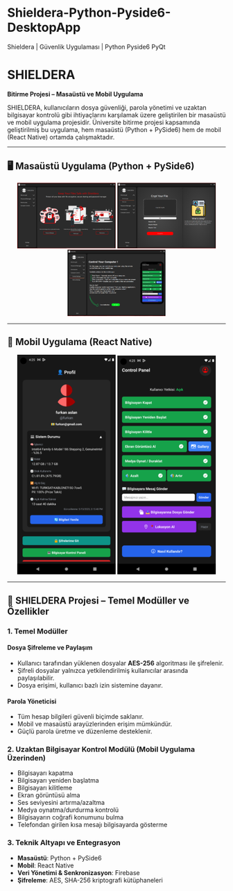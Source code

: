 # Shieldera-Python-Pyside6-DesktopApp
Shieldera | Güvenlik Uygulaması | Python Pyside6 PyQt

# SHIELDERA

**Bitirme Projesi – Masaüstü ve Mobil Uygulama**

SHIELDERA, kullanıcıların dosya güvenliği, parola yönetimi ve uzaktan bilgisayar kontrolü gibi ihtiyaçlarını karşılamak üzere geliştirilen bir masaüstü ve mobil uygulama projesidir. Üniversite bitirme projesi kapsamında geliştirilmiş bu uygulama, hem masaüstü (Python + PySide6) hem de mobil (React Native) ortamda çalışmaktadır.

---

## 🖥️ Masaüstü Uygulama (Python + PySide6)

<p align="center">
  <img src="desktop1.png" alt="Desktop Görsel 1" width="45%"/>
  <img src="desktop2.png" alt="Desktop Görsel 2" width="45%"/>
  <img src="desktop3.png" alt="Desktop Görsel 3" width="45%"/>
</p>

---

## 📱 Mobil Uygulama (React Native)

<p align="center">
  <img src="mobil1.png" alt="Mobil Görsel 1" width="45%"/>
  <img src="mobil2.png" alt="Mobil Görsel 2" width="45%"/>
</p>

---

## 🔐 SHIELDERA Projesi – Temel Modüller ve Özellikler

### 1. Temel Modüller

#### Dosya Şifreleme ve Paylaşım
- Kullanıcı tarafından yüklenen dosyalar **AES-256** algoritması ile şifrelenir.
- Şifreli dosyalar yalnızca yetkilendirilmiş kullanıcılar arasında paylaşılabilir.
- Dosya erişimi, kullanıcı bazlı izin sistemine dayanır.

#### Parola Yöneticisi
- Tüm hesap bilgileri güvenli biçimde saklanır.
- Mobil ve masaüstü arayüzlerinden erişim mümkündür.
- Güçlü parola üretme ve düzenleme desteklenir.

### 2. Uzaktan Bilgisayar Kontrol Modülü (Mobil Uygulama Üzerinden)
- Bilgisayarı kapatma
- Bilgisayarı yeniden başlatma
- Bilgisayarı kilitleme
- Ekran görüntüsü alma
- Ses seviyesini artırma/azaltma
- Medya oynatma/durdurma kontrolü
- Bilgisayarın coğrafi konumunu bulma
- Telefondan girilen kısa mesajı bilgisayarda gösterme

### 3. Teknik Altyapı ve Entegrasyon
- **Masaüstü**: Python + PySide6
- **Mobil**: React Native
- **Veri Yönetimi & Senkronizasyon**: Firebase
- **Şifreleme**: AES, SHA-256 kriptografi kütüphaneleri
